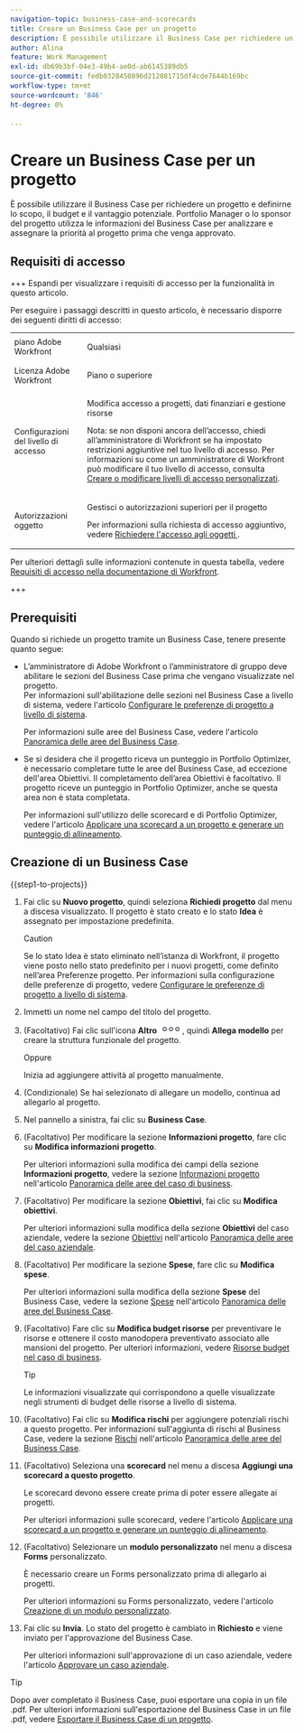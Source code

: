 ```yaml
---
navigation-topic: business-case-and-scorecards
title: Creare un Business Case per un progetto
description: È possibile utilizzare il Business Case per richiedere un progetto e definirne lo scopo, il budget e il vantaggio potenziale. Portfolio Manager o lo sponsor del progetto utilizza le informazioni del Business Case per analizzare e assegnare la priorità al progetto prima che venga approvato.
author: Alina
feature: Work Management
exl-id: db69b3bf-04e3-49b4-ae0d-ab6145389db5
source-git-commit: fedb0328450896d212081715df4cde7644b169bc
workflow-type: tm+mt
source-wordcount: '846'
ht-degree: 0%

---
```


# Creare un Business Case per un progetto

È possibile utilizzare il Business Case per richiedere un progetto e definirne lo scopo, il budget e il vantaggio potenziale. Portfolio Manager o lo sponsor del progetto utilizza le informazioni del Business Case per analizzare e assegnare la priorità al progetto prima che venga approvato.

## Requisiti di accesso

+++ Espandi per visualizzare i requisiti di accesso per la funzionalità in questo articolo.

Per eseguire i passaggi descritti in questo articolo, è necessario disporre dei seguenti diritti di accesso:

<table style="table-layout:auto"> 
 <col> 
 <col> 
 <tbody> 
  <tr> 
   <td role="rowheader">piano Adobe Workfront</td> 
   <td> <p>Qualsiasi </p> </td> 
  </tr> 
  <tr> 
   <td role="rowheader">Licenza Adobe Workfront</td> 
   <td> <p>Piano o superiore</p> </td> 
  </tr> 
  <tr> 
   <td role="rowheader">Configurazioni del livello di accesso</td> 
   <td> <p>Modifica accesso a progetti, dati finanziari e gestione risorse</p> <p>Nota: se non disponi ancora dell’accesso, chiedi all’amministratore di Workfront se ha impostato restrizioni aggiuntive nel tuo livello di accesso. Per informazioni su come un amministratore di Workfront può modificare il tuo livello di accesso, consulta <a href="../../../administration-and-setup/add-users/configure-and-grant-access/create-modify-access-levels.md" class="MCXref xref">Creare o modificare livelli di accesso personalizzati</a>.</p> </td> 
  </tr> 
  <tr> 
   <td role="rowheader">Autorizzazioni oggetto</td> 
   <td> <p>Gestisci o autorizzazioni superiori per il progetto</p> <p>Per informazioni sulla richiesta di accesso aggiuntivo, vedere <a href="../../../workfront-basics/grant-and-request-access-to-objects/request-access.md" class="MCXref xref">Richiedere l'accesso agli oggetti </a>.</p> </td> 
  </tr> 
 </tbody> 
</table>

Per ulteriori dettagli sulle informazioni contenute in questa tabella, vedere [Requisiti di accesso nella documentazione di Workfront](/help/quicksilver/administration-and-setup/add-users/access-levels-and-object-permissions/access-level-requirements-in-documentation.md).

+++

## Prerequisiti

Quando si richiede un progetto tramite un Business Case, tenere presente quanto segue:

* L’amministratore di Adobe Workfront o l’amministratore di gruppo deve abilitare le sezioni del Business Case prima che vengano visualizzate nel progetto.\
  Per informazioni sull&#39;abilitazione delle sezioni nel Business Case a livello di sistema, vedere l&#39;articolo [Configurare le preferenze di progetto a livello di sistema](../../../administration-and-setup/set-up-workfront/configure-system-defaults/set-project-preferences.md).

  Per informazioni sulle aree del Business Case, vedere l&#39;articolo [Panoramica delle aree del Business Case](../../../manage-work/projects/define-a-business-case/areas-of-business-case.md).

* Se si desidera che il progetto riceva un punteggio in Portfolio Optimizer, è necessario completare tutte le aree del Business Case, ad eccezione dell&#39;area Obiettivi. Il completamento dell’area Obiettivi è facoltativo. Il progetto riceve un punteggio in Portfolio Optimizer, anche se questa area non è stata completata.

  Per informazioni sull&#39;utilizzo delle scorecard e di Portfolio Optimizer, vedere l&#39;articolo [Applicare una scorecard a un progetto e generare un punteggio di allineamento](../../../manage-work/projects/define-a-business-case/apply-scorecard-to-project-to-generate-alignment-score.md).

## Creazione di un Business Case

{{step1-to-projects}}

1. Fai clic su **Nuovo progetto**, quindi seleziona **Richiedi progetto** dal menu a discesa visualizzato. Il progetto è stato creato e lo stato **Idea** è assegnato per impostazione predefinita.

   >[!CAUTION]
   >
   >Se lo stato Idea è stato eliminato nell’istanza di Workfront, il progetto viene posto nello stato predefinito per i nuovi progetti, come definito nell’area Preferenze progetto. Per informazioni sulla configurazione delle preferenze di progetto, vedere [Configurare le preferenze di progetto a livello di sistema](../../../administration-and-setup/set-up-workfront/configure-system-defaults/set-project-preferences.md).

1. Immetti un nome nel campo del titolo del progetto.
1. (Facoltativo) Fai clic sull&#39;icona **Altro** ![Altro icona](assets/qs-more-icon-on-an-object.png), quindi **Allega modello** per creare la struttura funzionale del progetto.

   Oppure

   Inizia ad aggiungere attività al progetto manualmente.

1. (Condizionale) Se hai selezionato di allegare un modello, continua ad allegarlo al progetto.
1. Nel pannello a sinistra, fai clic su **Business Case**.
1. (Facoltativo) Per modificare la sezione **Informazioni progetto**, fare clic su **Modifica informazioni progetto**. 

   Per ulteriori informazioni sulla modifica dei campi della sezione **Informazioni progetto**, vedere la sezione [Informazioni progetto](../../../manage-work/projects/define-a-business-case/areas-of-business-case.md#project-info) nell&#39;articolo [Panoramica delle aree del caso di business](../../../manage-work/projects/define-a-business-case/areas-of-business-case.md).

1. (Facoltativo) Per modificare la sezione **Obiettivi**, fai clic su **Modifica obiettivi**.

   Per ulteriori informazioni sulla modifica della sezione **Obiettivi** del caso aziendale, vedere la sezione [Obiettivi](../../../manage-work/projects/define-a-business-case/areas-of-business-case.md#goals) nell&#39;articolo [Panoramica delle aree del caso aziendale](../../../manage-work/projects/define-a-business-case/areas-of-business-case.md).

1. (Facoltativo) Per modificare la sezione **Spese**, fare clic su **Modifica spese**.

   Per ulteriori informazioni sulla modifica della sezione **Spese** del Business Case, vedere la sezione [Spese](../../../manage-work/projects/define-a-business-case/areas-of-business-case.md#expenses) nell&#39;articolo [Panoramica delle aree del Business Case](../../../manage-work/projects/define-a-business-case/areas-of-business-case.md).

1. (Facoltativo) Fare clic su **Modifica budget risorse** per preventivare le risorse e ottenere il costo manodopera preventivato associato alle mansioni del progetto. Per ulteriori informazioni, vedere [Risorse budget nel caso di business](../../../manage-work/projects/define-a-business-case/budget-resources-in-business-case.md).

   >[!TIP]
   >
   >Le informazioni visualizzate qui corrispondono a quelle visualizzate negli strumenti di budget delle risorse a livello di sistema.

1. (Facoltativo) Fai clic su **Modifica rischi** per aggiungere potenziali rischi a questo progetto. Per informazioni sull&#39;aggiunta di rischi al Business Case, vedere la sezione [Rischi](../../../manage-work/projects/define-a-business-case/areas-of-business-case.md#risks) nell&#39;articolo [Panoramica delle aree del Business Case](../../../manage-work/projects/define-a-business-case/areas-of-business-case.md).
1. (Facoltativo) Seleziona una **scorecard** nel menu a discesa **Aggiungi una scorecard a questo progetto**.

   Le scorecard devono essere create prima di poter essere allegate ai progetti.

   Per ulteriori informazioni sulle scorecard, vedere l&#39;articolo [Applicare una scorecard a un progetto e generare un punteggio di allineamento](../../../manage-work/projects/define-a-business-case/apply-scorecard-to-project-to-generate-alignment-score.md).

1. (Facoltativo) Selezionare un **modulo personalizzato** nel menu a discesa **Forms** personalizzato.

   È necessario creare un Forms personalizzato prima di allegarlo ai progetti.

   Per ulteriori informazioni su Forms personalizzato, vedere l&#39;articolo [Creazione di un modulo personalizzato](/help/quicksilver/administration-and-setup/customize-workfront/create-manage-custom-forms/form-designer/design-a-form/design-a-form.md).

1. Fai clic su **Invia**. Lo stato del progetto è cambiato in **Richiesto** e viene inviato per l&#39;approvazione del Business Case.

   Per ulteriori informazioni sull&#39;approvazione di un caso aziendale, vedere l&#39;articolo [Approvare un caso aziendale](../../../manage-work/projects/define-a-business-case/approve-business-case.md).


>[!TIP]
>
> Dopo aver completato il Business Case, puoi esportare una copia in un file .pdf. Per ulteriori informazioni sull&#39;esportazione del Business Case in un file .pdf, vedere [Esportare il Business Case di un progetto](/help/quicksilver/manage-work/projects/define-a-business-case/export-business-case.md).


